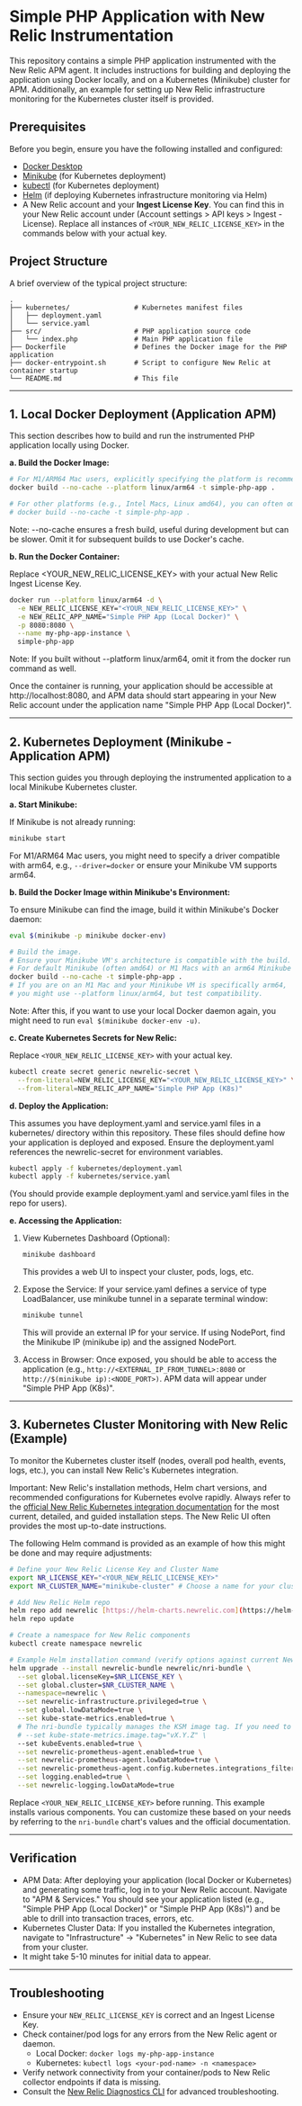 # Simple PHP Application with New Relic Instrumentation

This repository contains a simple PHP application instrumented with the New Relic APM agent.
It includes instructions for building and deploying the application using Docker locally, and on a Kubernetes (Minikube) cluster for APM.
Additionally, an example for setting up New Relic infrastructure monitoring for the Kubernetes cluster itself is provided.

## Prerequisites

Before you begin, ensure you have the following installed and configured:

* [Docker Desktop](https://www.docker.com/products/docker-desktop/)
* [Minikube](https://minikube.sigs.k8s.io/docs/start/) (for Kubernetes deployment)
* [kubectl](https://kubernetes.io/docs/tasks/tools/install-kubectl/) (for Kubernetes deployment)
* [Helm](https://helm.sh/docs/intro/install/) (if deploying Kubernetes infrastructure monitoring via Helm)
* A New Relic account and your **Ingest License Key**. You can find this in your New Relic account under (Account settings > API keys > Ingest - License). Replace all instances of `<YOUR_NEW_RELIC_LICENSE_KEY>` in the commands below with your actual key.

## Project Structure

A brief overview of the typical project structure:

```
.
├── kubernetes/                # Kubernetes manifest files
│   ├── deployment.yaml
│   └── service.yaml
├── src/                       # PHP application source code
│   └── index.php              # Main PHP application file
├── Dockerfile                 # Defines the Docker image for the PHP application
├── docker-entrypoint.sh       # Script to configure New Relic at container startup
└── README.md                  # This file
```

---

## 1. Local Docker Deployment (Application APM)

This section describes how to build and run the instrumented PHP application locally using Docker.

**a. Build the Docker Image:**

```bash
# For M1/ARM64 Mac users, explicitly specifying the platform is recommended:
docker build --no-cache --platform linux/arm64 -t simple-php-app .

# For other platforms (e.g., Intel Macs, Linux amd64), you can often omit --platform:
# docker build --no-cache -t simple-php-app .
```

Note: --no-cache ensures a fresh build, useful during development but can be slower. Omit it for subsequent builds to use Docker's cache.

**b. Run the Docker Container:**

Replace <YOUR_NEW_RELIC_LICENSE_KEY> with your actual New Relic Ingest License Key.

```bash
docker run --platform linux/arm64 -d \
  -e NEW_RELIC_LICENSE_KEY="<YOUR_NEW_RELIC_LICENSE_KEY>" \
  -e NEW_RELIC_APP_NAME="Simple PHP App (Local Docker)" \
  -p 8080:8080 \
  --name my-php-app-instance \
  simple-php-app
```

Note: If you built without --platform linux/arm64, omit it from the docker run command as well.

Once the container is running, your application should be accessible at http://localhost:8080, and APM data should start appearing in your New Relic account under the application name "Simple PHP App (Local Docker)".

---

## 2. Kubernetes Deployment (Minikube - Application APM)

This section guides you through deploying the instrumented application to a local Minikube Kubernetes cluster.

**a. Start Minikube:**

If Minikube is not already running:

```bash
minikube start
```

For M1/ARM64 Mac users, you might need to specify a driver compatible with arm64, e.g., `--driver=docker` or ensure your Minikube VM supports arm64.

**b. Build the Docker Image within Minikube's Environment:**

To ensure Minikube can find the image, build it within Minikube's Docker daemon:
```bash
eval $(minikube -p minikube docker-env)

# Build the image.
# Ensure your Minikube VM's architecture is compatible with the build.
# For default Minikube (often amd64) or M1 Macs with an arm64 Minikube VM:
docker build --no-cache -t simple-php-app .
# If you are on an M1 Mac and your Minikube VM is specifically arm64,
# you might use --platform linux/arm64, but test compatibility.
```

Note: After this, if you want to use your local Docker daemon again, you might need to run `eval $(minikube docker-env -u)`.

**c. Create Kubernetes Secrets for New Relic:**

Replace `<YOUR_NEW_RELIC_LICENSE_KEY>` with your actual key.
```bash
kubectl create secret generic newrelic-secret \
  --from-literal=NEW_RELIC_LICENSE_KEY="<YOUR_NEW_RELIC_LICENSE_KEY>" \
  --from-literal=NEW_RELIC_APP_NAME="Simple PHP App (K8s)"
```
**d. Deploy the Application:**

This assumes you have deployment.yaml and service.yaml files in a kubernetes/ directory within this repository. These files should define how your application is deployed and exposed. Ensure the deployment.yaml references the newrelic-secret for environment variables.

```bash
kubectl apply -f kubernetes/deployment.yaml
kubectl apply -f kubernetes/service.yaml
```

(You should provide example deployment.yaml and service.yaml files in the repo for users).

**e. Accessing the Application:**

1. View Kubernetes Dashboard (Optional):
    
    ```bash
    minikube dashboard
    ```

    This provides a web UI to inspect your cluster, pods, logs, etc.

2. Expose the Service:
    If your service.yaml defines a service of type LoadBalancer, use minikube tunnel in a separate terminal window:
    ```bash
    minikube tunnel
    ```

    This will provide an external IP for your service. If using NodePort, find the Minikube IP (minikube ip) and the assigned NodePort.

3. Access in Browser:
    Once exposed, you should be able to access the application (e.g., `http://<EXTERNAL_IP_FROM_TUNNEL>:8080` or `http://$(minikube ip):<NODE_PORT>)`. APM data will appear under "Simple PHP App (K8s)".

---
## 3. Kubernetes Cluster Monitoring with New Relic (Example)

To monitor the Kubernetes cluster itself (nodes, overall pod health, events, logs, etc.), you can install New Relic's Kubernetes integration.

Important: New Relic's installation methods, Helm chart versions, and recommended configurations for Kubernetes evolve rapidly. Always refer to the [official New Relic Kubernetes integration documentation](https://docs.newrelic.com/docs/kubernetes-pixie/kubernetes-integration/get-started/introduction-kubernetes-integration/) for the most current, detailed, and guided installation steps. The New Relic UI often provides the most up-to-date instructions.

The following Helm command is provided as an example of how this might be done and may require adjustments:

```bash
# Define your New Relic License Key and Cluster Name
export NR_LICENSE_KEY="<YOUR_NEW_RELIC_LICENSE_KEY>"
export NR_CLUSTER_NAME="minikube-cluster" # Choose a name for your cluster

# Add New Relic Helm repo
helm repo add newrelic [https://helm-charts.newrelic.com](https://helm-charts.newrelic.com)
helm repo update

# Create a namespace for New Relic components
kubectl create namespace newrelic

# Example Helm installation command (verify options against current New Relic docs)
helm upgrade --install newrelic-bundle newrelic/nri-bundle \
  --set global.licenseKey=$NR_LICENSE_KEY \
  --set global.cluster=$NR_CLUSTER_NAME \
  --namespace=newrelic \
  --set newrelic-infrastructure.privileged=true \
  --set global.lowDataMode=true \
  --set kube-state-metrics.enabled=true \
  # The nri-bundle typically manages the KSM image tag. If you need to override, uncomment and set:
  # --set kube-state-metrics.image.tag="vX.Y.Z" \
  --set kubeEvents.enabled=true \
  --set newrelic-prometheus-agent.enabled=true \
  --set newrelic-prometheus-agent.lowDataMode=true \
  --set newrelic-prometheus-agent.config.kubernetes.integrations_filter.enabled=false \
  --set logging.enabled=true \
  --set newrelic-logging.lowDataMode=true
```

Replace `<YOUR_NEW_RELIC_LICENSE_KEY>` before running.
This example installs various components. You can customize these based on your needs by referring to the `nri-bundle` chart's values and the official documentation.

---
## Verification

- APM Data: After deploying your application (local Docker or Kubernetes) and generating some traffic, log in to your New Relic account. Navigate to "APM & Services." You should see your application listed (e.g., "Simple PHP App (Local Docker)" or "Simple PHP App (K8s)") and be able to drill into transaction traces, errors, etc.
- Kubernetes Cluster Data: If you installed the Kubernetes integration, navigate to "Infrastructure" -> "Kubernetes" in New Relic to see data from your cluster.
- It might take 5-10 minutes for initial data to appear.

---
## Troubleshooting

- Ensure your `NEW_RELIC_LICENSE_KEY` is correct and an Ingest License Key.
- Check container/pod logs for any errors from the New Relic agent or daemon.
  - Local Docker: `docker logs my-php-app-instance`
  - Kubernetes: `kubectl logs <your-pod-name> -n <namespace>`
- Verify network connectivity from your container/pods to New Relic collector endpoints if data is missing.
- Consult the [New Relic Diagnostics CLI](https://www.google.com/search?q=https://docs.newrelic.com/docs/new-relic-solutions/troubleshooting-guides/diagnose/new-relic-diagnostics/) for advanced troubleshooting.
